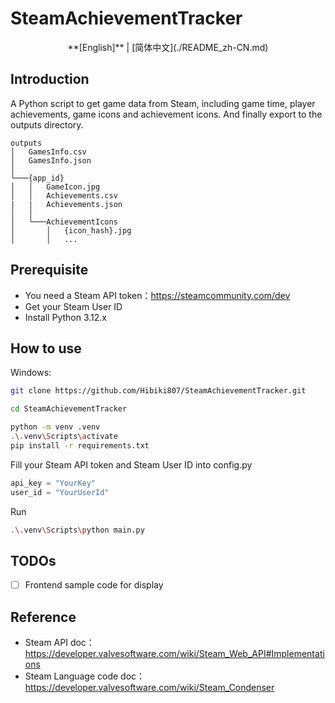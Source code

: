 # SteamAchievementTracker

<div align="center">
**[English]** | [简体中文](./README_zh-CN.md)
</div>

## Introduction

A Python script to get game data from Steam, including game time, player achievements, game icons and achievement icons. And finally export to the outputs directory.

```
outputs
│   GamesInfo.csv
│   GamesInfo.json
│
└───{app_id}
│   │   GameIcon.jpg
│   │   Achievements.csv
|   |   Achievements.json
│   │
│   └───AchievementIcons
│       │   {icon_hash}.jpg
│       │   ...
```

## Prerequisite

- You need a Steam API token：https://steamcommunity.com/dev
- Get your Steam User ID
- Install Python 3.12.x

## How to use

Windows:

```bash
git clone https://github.com/Hibiki807/SteamAchievementTracker.git

cd SteamAchievementTracker

python -m venv .venv
.\.venv\Scripts\activate
pip install -r requirements.txt
```

Fill your Steam API token and Steam User ID into config.py

```python
api_key = "YourKey"
user_id = "YourUserId"
```

Run

```bash
.\.venv\Scripts\python main.py
```

## TODOs

- [ ] Frontend sample code for display

## Reference

- Steam API doc：https://developer.valvesoftware.com/wiki/Steam_Web_API#Implementations
- Steam Language code doc：https://developer.valvesoftware.com/wiki/Steam_Condenser
